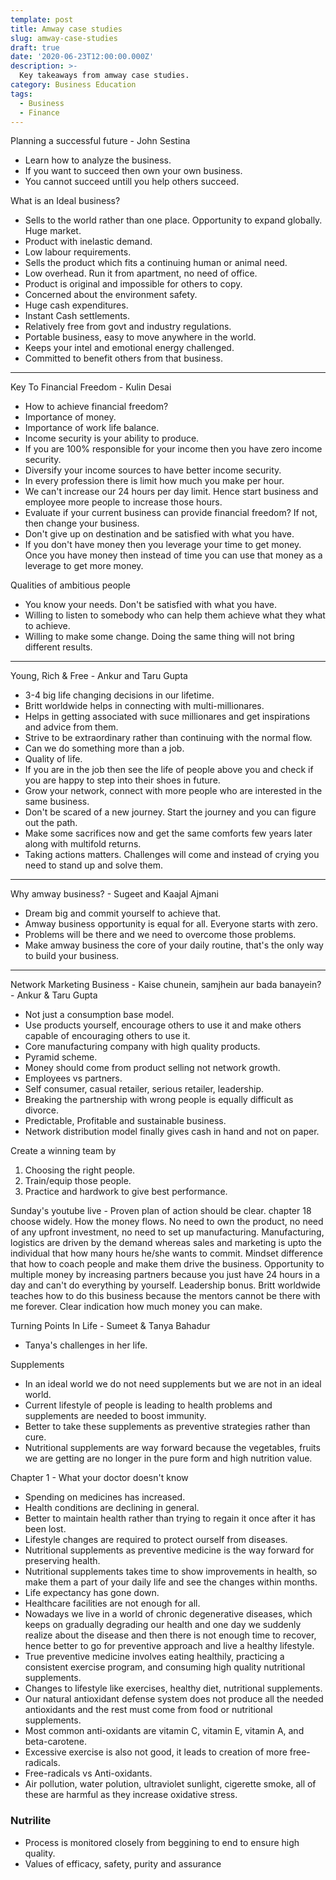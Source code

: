 ```yaml
---
template: post
title: Amway case studies
slug: amway-case-studies
draft: true
date: '2020-06-23T12:00:00.000Z'
description: >-
  Key takeaways from amway case studies.
category: Business Education
tags:
  - Business
  - Finance
---
```


Planning a successful future - John Sestina

- Learn how to analyze the business.
- If you want to succeed then own your own business.
- You cannot succeed untill you help others succeed.

What is an Ideal business?
- Sells to the world rather than one place. Opportunity to expand globally. Huge market.
- Product with inelastic demand.
- Low labour requirements.
- Sells the product which fits a continuing human or animal need.
- Low overhead. Run it from apartment, no need of office.
- Product is original and impossible for others to copy.
- Concerned about the environment safety.
- Huge cash expenditures.
- Instant Cash settlements.
- Relatively free from govt and industry regulations.
- Portable business, easy to move anywhere in the world.
- Keeps your intel and emotional energy challenged.
- Committed to benefit others from that business.

---

Key To Financial Freedom - Kulin Desai

- How to achieve financial freedom?
- Importance of money.
- Importance of work life balance.
- Income security is your ability to produce.
- If you are 100% responsible for your income then you have zero income security.
- Diversify your income sources to have better income security.
- In every profession there is limit how much you make per hour.
- We can't increase our 24 hours per day limit. Hence start business and employee more people to increase those hours.
- Evaluate if your current business can provide financial freedom? If not, then change your business.
- Don't give up on destination and be satisfied with what you have.
- If you don't have money then you leverage your time to get money. Once you have money then instead of time you can use that money as a leverage to get more money.

Qualities of ambitious people
- You know your needs. Don't be satisfied with what you have.
- Willing to listen to somebody who can help them achieve what they what to achieve.
- Willing to make some change. Doing the same thing will not bring different results.

---

Young, Rich & Free - Ankur and Taru Gupta

- 3-4 big life changing decisions in our lifetime.
- Britt worldwide helps in connecting with multi-millionares.
- Helps in getting associated with suce millionares and get inspirations and advice from them.
- Strive to be extraordinary rather than continuing with the normal flow.
- Can we do something more than a job.
- Quality of life.
- If you are in the job then see the life of people above you and check if you are happy to step into their shoes in future.
- Grow your network, connect with more people who are interested in the same business.
- Don't be scared of a new journey. Start the journey and you can figure out the path.
- Make some sacrifices now and get the same comforts few years later along with multifold returns.
- Taking actions matters. Challenges will come and instead of crying you need to stand up and solve them.

---

Why amway business? - Sugeet and Kaajal Ajmani

- Dream big and commit yourself to achieve that.
- Amway business opportunity is equal for all. Everyone starts with zero.
- Problems will be there and we need to overcome those problems.
- Make amway business the core of your daily routine, that's the only way to build your business.


---

Network Marketing Business - Kaise chunein, samjhein aur bada banayein? - Ankur & Taru Gupta

- Not just a consumption base model.
- Use products yourself, encourage others to use it and make others capable of encouraging others to use it.
- Core manufacturing company with high quality products.
- Pyramid scheme.
- Money should come from product selling not network growth.
- Employees vs partners.
- Self consumer, casual retailer, serious retailer, leadership.
- Breaking the partnership with wrong people is equally difficult as divorce.
- Predictable, Profitable and sustainable business.
- Network distribution model finally gives cash in hand and not on paper.

Create a winning team by
1. Choosing the right people.
2. Train/equip those people.
3. Practice and hardwork to give best performance.

Sunday's youtube live -
Proven plan of action should be clear.
chapter 18 choose widely.
How the money flows.
No need to own the product, no need of any upfront investment, no need to set up manufacturing.
Manufacturing, logistics are driven by the demand whereas sales and marketing is upto the individual that how many hours he/she wants to commit.
Mindset difference that how to coach people and make them drive the business.
Opportunity to multiple money by increasing partners because you just have 24 hours in a day and can't do everything by yourself.
Leadership bonus.
Britt worldwide teaches how to do this business because the mentors cannot be there with me forever.
Clear indication how much money you can make.

Turning Points In Life - Sumeet & Tanya Bahadur
- Tanya's challenges in her life.

Supplements
- In an ideal world we do not need supplements but we are not in an ideal world.
- Current lifestyle of people is leading to health problems and supplements are needed to boost immunity.
- Better to take these supplements as preventive strategies rather than cure.
- Nutritional supplements are way forward because the vegetables, fruits we are getting are no longer in the pure form and high nutrition value.
 
Chapter 1 - What your doctor doesn't know
- Spending on medicines has increased.
- Health conditions are declining in general.
- Better to maintain health rather than trying to regain it once after it has been lost.
- Lifestyle changes are required to protect ourself from diseases.
- Nutritional supplements as preventive medicine is the way forward for preserving health.
- Nutritional supplements takes time to show improvements in health, so make them a part of your daily life and see the changes within months.
- Life expectancy has gone down.
- Healthcare facilities are not enough for all.
- Nowadays we live in a world of chronic degenerative diseases, which keeps on gradually degrading our health and one day we suddenly realize about the disease and then there is not enough time to recover, hence better to go for preventive approach and live a healthy lifestyle.
- True preventive medicine involves eating healthily, practicing a consistent exercise program, and consuming high quality nutritional supplements.
- Changes to lifestyle like exercises, healthy diet, nutritional supplements.
- Our natural antioxidant defense system does not produce all the needed antioxidants and the rest must come from food or nutritional supplements.
- Most common anti-oxidants are vitamin C, vitamin E, vitamin A, and beta-carotene.
- Excessive exercise is also not good, it leads to creation of more free-radicals.
- Free-radicals vs Anti-oxidants.
- Air pollution, water polution, ultraviolet sunlight, cigerette smoke, all of these are harmful as they increase oxidative stress.
 
 ### Nutrilite

- Process is monitored closely from beggining to end to ensure high quality.
- Values of efficacy, safety, purity and assurance